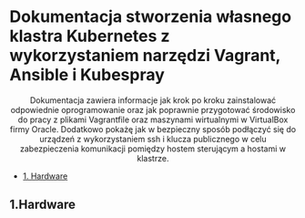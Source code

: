 # Dokumentacja stworzenia własnego klastra Kubernetes z wykorzystaniem narzędzi Vagrant, Ansible i Kubespray

<p style="text-align:center;">
Dokumentacja zawiera informacje jak krok po kroku zainstalować odpowiednie oprogramowanie oraz jak poprawnie przygotować środowisko do pracy z plikami Vagrantfile oraz maszynami wirtualnymi w VirtualBox firmy Oracle. Dodatkowo pokażę jak w bezpieczny sposób podłączyć się do urządzeń z wykorzystaniem ssh i klucza publicznego w celu zabezpieczenia komunikacji pomiędzy hostem sterującym a hostami w klastrze.
</p>

- [1. Hardware](#1-hardware)


## 1.Hardware

